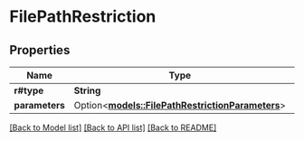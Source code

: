 # FilePathRestriction

## Properties

Name | Type | Description | Notes
------------ | ------------- | ------------- | -------------
**r#type** | **String** |  | 
**parameters** | Option<[**models::FilePathRestrictionParameters**](file_path_restriction_parameters.md)> |  | [optional]

[[Back to Model list]](../README.md#documentation-for-models) [[Back to API list]](../README.md#documentation-for-api-endpoints) [[Back to README]](../README.md)


